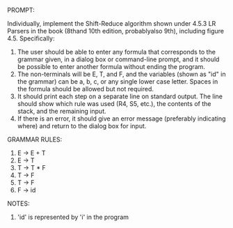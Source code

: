 PROMPT:

Individually, implement the Shift-Reduce algorithm shown under 4.5.3 LR Parsers in the book (8thand 10th edition, probablyalso 9th), including figure 4.5. Specifically:
 
1. The user should be able to enter any formula that corresponds to the grammar given, in a dialog box or command-line prompt, and it should be possible to enter another formula without ending the program.
2. The non-terminals will be E, T, and F, and the variables (shown as "id" in the grammar) can be a, b, c, or any single lower case letter. Spaces in the formula should be allowed but not required.
3. It should print each step on a separate line on standard output. The line should show which rule was used (R4, S5, etc.), the contents of the stack, and the remaining input.
4. If there is an error, it should give an error message (preferably indicating where) and return to the dialog box for input.

GRAMMAR RULES:
1. E -> E + T
2. E -> T
3. T -> T * F
4. T -> F
5. T -> F
6. F -> id


NOTES:
1) 'id' is represented by 'i' in the program